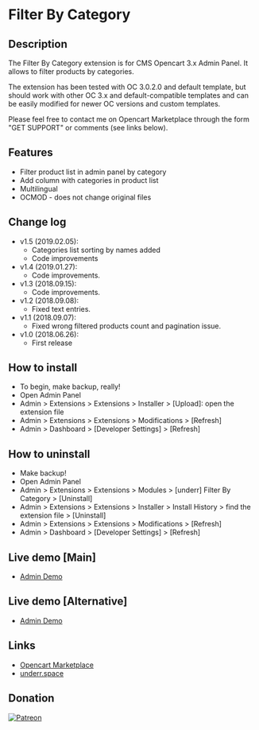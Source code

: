 # Filter By Category

## Description
The Filter By Category extension is for CMS Opencart 3.x Admin Panel. It allows to filter products by categories.

The extension has been tested with OC 3.0.2.0 and default template, but should work with other OC 3.x and default-compatible templates and can be easily modified for newer OC versions and custom templates.

Please feel free to contact me on Opencart Marketplace through the form "GET SUPPORT" or comments (see links below).

## Features
* Filter product list in admin panel by category
* Add column with categories in product list
* Multilingual
* OCMOD - does not change original files

## Change log
* v1.5 (2019.02.05):
  * Categories list sorting by names added
  * Code improvements
* v1.4 (2019.01.27):
  * Code improvements.
* v1.3 (2018.09.15):
  * Code improvements.
* v1.2 (2018.09.08):
  * Fixed text entries.
* v1.1 (2018.09.07):
  * Fixed wrong filtered products count and pagination issue.
* v1.0 (2018.06.26):
  * First release

## How to install
* To begin, make backup, really!
* Open Admin Panel
* Admin > Extensions > Extensions > Installer > [Upload]: open the extension file
* Admin > Extensions > Extensions > Modifications > [Refresh]
* Admin > Dashboard > [Developer Settings] > [Refresh]

## How to uninstall
* Make backup!
* Open Admin Panel
* Admin > Extensions > Extensions > Modules > [underr] Filter By Category > [Uninstall]
* Admin > Extensions > Extensions > Installer > Install History > find the extension file > [Uninstall]
* Admin > Extensions > Extensions > Modifications > [Refresh]
* Admin > Dashboard > [Developer Settings] > [Refresh]

## Live demo [Main]
* [Admin Demo](http://ocmod.freevar.com/oc3020/b/admin/index.php?route=catalog/product)

## Live demo [Alternative]
* [Admin Demo](https://oc3020.underr.thats.im/b/admin/index.php?route=catalog/product)

## Links
* [Opencart Marketplace](https://www.opencart.com/index.php?route=marketplace/extension/info&extension_id=34415)
* [underr.space](https://underr.space/notes/projects/project-007.html)

## Donation
[![Patreon](https://i.ibb.co/RvTchQm/become-a-patron-button.png)](https://www.patreon.com/underr)
